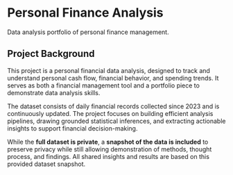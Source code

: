 # Personal Finance Analysis
Data analysis portfolio of personal finance management.

## Project Background
This project is a personal financial data analysis, designed to track and understand personal cash flow, financial behavior, and spending trends. It serves as both a financial management tool and a portfolio piece to demonstrate data analysis skills.

The dataset consists of daily financial records collected since 2023 and is continuously updated. The project focuses on building efficient analysis pipelines, drawing grounded statistical inferences, and extracting actionable insights to support financial decision-making.

While the **full dataset is private**, a **snapshot of the data is included** to preserve privacy while still allowing demonstration of methods, thought process, and findings. All shared insights and results are based on this provided dataset snapshot.


